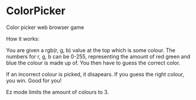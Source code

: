 # ColorPicker
Color picker web browser game

How it works:

You are given a rgb(r, g, b) value at the top which is some colour. The numbers for r, g, b can be 0-255, representing the amount of red green and blue the colour is made up of. You then have to guess the correct color.

If an incorrect colour is picked, it disapears. If you guess the right colour, you win. Good for you!

Ez mode limits the amount of colours to 3.
